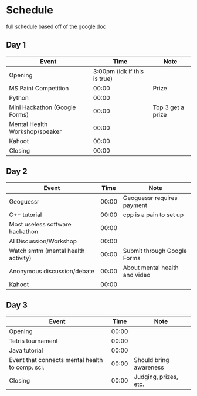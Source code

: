 # Schedule

full schedule based off of [the google doc](https://docs.google.com/document/d/1jfkqKTA7pDFiej8kSMwJlvPKE63WMC5YBJ-FreUWaTU/edit)

## Day 1

| Event                          | Time                         | Note              |
| ------------------------------ | ---------------------------- | ----------------- |
| Opening                        | 3:00pm (idk if this is true) |                   |
| MS Paint Competition           | 00:00                        | Prize             |
| Python                         | 00:00                        |                   |
| Mini Hackathon (Google Forms)  | 00:00                        | Top 3 get a prize |
| Mental Health Workshop/speaker | 00:00                        |                   |
| Kahoot                         | 00:00                        |                   |
| Closing                        | 00:00                        |                   |

## Day 2

| Event                               | Time  | Note                          |
| ----------------------------------- | ----- | ----------------------------- |
| Geoguessr                           | 00:00 | Geoguessr requires payment    |
| C++ tutorial                        | 00:00 | cpp is a pain to set up       |
| Most useless software hackathon     | 00:00 |                               |
| AI Discussion/Workshop              | 00:00 |                               |
| Watch smtm (mental health activity) | 00:00 | Submit through Google Forms   |
| Anonymous discussion/debate         | 00:00 | About mental health and video |
| Kahoot                              | 00:00 |                               |

## Day 3

| Event                                           | Time  | Note                   |
| ----------------------------------------------- | ----- | ---------------------- |
| Opening                                         | 00:00 |                        |
| Tetris tournament                               | 00:00 |                        |
| Java tutorial                                   | 00:00 |                        |
| Event that connects mental health to comp. sci. | 00:00 | Should bring awareness |
| Closing                                         | 00:00 | Judging, prizes, etc.  |
